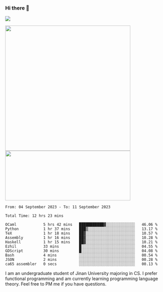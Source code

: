 ### Hi there 👋

<!--
**pe200012/pe200012** is a ✨ _special_ ✨ repository because its `README.md` (this file) appears on your GitHub profile.

Here are some ideas to get you started:

- 🔭 I’m currently working on ...
- 🌱 I’m currently learning ...
- 👯 I’m looking to collaborate on ...
- 🤔 I’m looking for help with ...
- 💬 Ask me about ...
- 📫 How to reach me: ...
- 😄 Pronouns: ...
- ⚡ Fun fact: ...
-->
![](https://www.codewars.com/users/pe200012/badges/large)
<p>
    <img width="400em" src="https://github-readme-stats-git-masterrstaa-rickstaa.vercel.app/api?username=pe200012&show_icons=true&icon_color=f44336&title_color=757de8&rank_icon=github">
    <img width="400em" height="159em" src="https://github-readme-stats-git-masterrstaa-rickstaa.vercel.app/api/top-langs/?username=pe200012&hide=html,cmake,css&title_color=757de8&layout=compact">
</p>

<!--START_SECTION:waka-->

```all_time
From: 04 September 2023 - To: 11 September 2023

Total Time: 12 hrs 23 mins

OCaml            5 hrs 42 mins   ███████████▓░░░░░░░░░░░░░   46.06 %
Python           1 hr 37 mins    ███▒░░░░░░░░░░░░░░░░░░░░░   13.17 %
TeX              1 hr 18 mins    ██▓░░░░░░░░░░░░░░░░░░░░░░   10.57 %
Assembly         1 hr 16 mins    ██▓░░░░░░░░░░░░░░░░░░░░░░   10.28 %
Haskell          1 hr 15 mins    ██▓░░░░░░░░░░░░░░░░░░░░░░   10.21 %
Ezhil            33 mins         █░░░░░░░░░░░░░░░░░░░░░░░░   04.55 %
GDScript         30 mins         █░░░░░░░░░░░░░░░░░░░░░░░░   04.08 %
Bash             4 mins          ░░░░░░░░░░░░░░░░░░░░░░░░░   00.54 %
JSON             2 mins          ░░░░░░░░░░░░░░░░░░░░░░░░░   00.28 %
ca65 assembler   0 secs          ░░░░░░░░░░░░░░░░░░░░░░░░░   00.13 %
```

<!--END_SECTION:waka-->

I am an undergraduate student of Jinan University majoring in CS. I prefer functional programming and am currently learning programming language theory. Feel free to PM me if you have questions.

